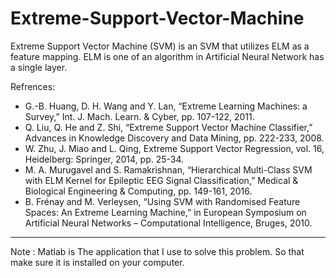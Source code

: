 # Extreme-Support-Vector-Machine
Extreme Support Vector Machine (SVM) is an SVM that utilizes ELM as a feature mapping. ELM is one of an algorithm in Artificial Neural Network has a single layer.

Refrences:
* G.-B. Huang, D. H. Wang and Y. Lan, “Extreme Learning Machines: a Survey,” Int. J. Mach. Learn. & Cyber, pp. 107-122, 2011. 
* Q. Liu, Q. He and Z. Shi, “Extreme Support Vector Machine Classifier,” Advances in Knowledge Discovery and Data Mining, pp. 222-233, 2008. 
* W. Zhu, J. Miao and L. Qing, Extreme Support Vector Regression, vol. 16, Heidelberg: Springer, 2014, pp. 25-34.
* M. A. Murugavel and S. Ramakrishnan, “Hierarchical Multi-Class SVM with ELM Kernel for Epileptic EEG Signal Classification,” Medical & Biological Engineering & Computing, pp. 149-161, 2016. 
* B. Frénay and M. Verleysen, “Using SVM with Randomised Feature Spaces: An Extreme Learning Machine,” in European Symposium on Artificial Neural Networks – Computational Intelligence, Bruges, 2010. 

---
Note : Matlab is The application that I use to solve this problem. So that make sure it is installed on your computer.
      
